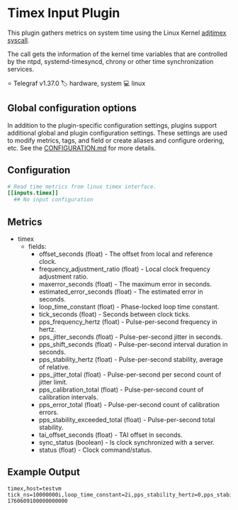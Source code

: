 # Timex Input Plugin

This plugin gathers metrics on system time using the Linux Kernel [adjtimex syscall][timex].

The call gets the information of the kernel time variables that are controlled
 by the ntpd, systemd-timesyncd, chrony or other time synchronization services.

⭐ Telegraf v1.37.0
🏷️ hardware, system
💻 linux

[timex]: https://man7.org/linux/man-pages/man2/adjtimex.2.html

## Global configuration options <!-- @/docs/includes/plugin_config.md -->

In addition to the plugin-specific configuration settings, plugins support
additional global and plugin configuration settings. These settings are used to
modify metrics, tags, and field or create aliases and configure ordering, etc.
See the [CONFIGURATION.md][CONFIGURATION.md] for more details.

[CONFIGURATION.md]: ../../../docs/CONFIGURATION.md#plugins

## Configuration

```toml @sample.conf
# Read time metrics from linux timex interface.
[[inputs.timex]]
  ## No input configuration
```

## Metrics

- timex
  - fields:
    - offset_seconds (float) - The offset from local and reference clock.
    - frequency_adjustment_ratio (float) - Local clock frequency adjustment
     ratio.
    - maxerror_seconds (float) - The maximum error in seconds.
    - estimated_error_seconds (float) - The estimated error in seconds.
    - loop_time_constant (float) - Phase-locked loop time constant.
    - tick_seconds (float) - Seconds between clock ticks.
    - pps_frequency_hertz (float) - Pulse-per-second frequency in hertz.
    - pps_jitter_seconds (float) - Pulse-per-second jitter in seconds.
    - pps_shift_seconds (float) - Pulse-per-second interval duration in
    seconds.
    - pps_stability_hertz (float) - Pulse-per-second stability, average of
    relative.
    - pps_jitter_total (float) - Pulse-per-second per second count of jitter
    limit.
    - pps_calibration_total (float) - Pulse-per-second count of calibration
    intervals.
    - pps_error_total (float) - Pulse-per-second count of calibration errors.
    - pps_stability_exceeded_total (float) - Pulse-per-second total stability.
    - tai_offset_seconds (float) - TAI offset in seconds.
    - sync_status (boolean) - Is clock synchronized with a server.
    - status (float) - Clock command/status.

## Example Output

```text
timex,host=testvm tick_ns=10000000i,loop_time_constant=2i,pps_stability_hertz=0,pps_stability_exceeded_total=0i,maxerror_ns=2014000i,pps_jitter_ns=0i,pps_shift_seconds=0i,pps_jitter_total=0i,estimated_error_ns=5000i,pps_frequency_hertz=0,pps_calibration_total=0i,pps_error_total=0i,tai_offset_seconds=37i,sync_status=true,offset_ns=0i,frequency_adjustment_ratio=1.0000130641326905,status=0i 1760609100000000000
```
